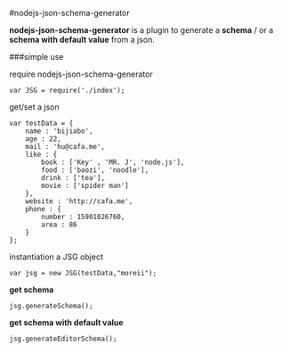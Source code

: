 #nodejs-json-schema-generator

**nodejs-json-schema-generator** is a plugin to generate a **schema** / or a **schema with default value** from a json.

###simple use

require nodejs-json-schema-generator

	var JSG = require('./index');
	
get/set a json

	var testData = {
    	name : 'bijiabo',
	    age : 22,
    	mail : 'hu@cafa.me',
	    like : {
    	    book : ['Key' , 'MR. J', 'node.js'],
        	food : ['baozi', 'noodle'],
	        drink : ['tea'],
    	    movie : ['spider man']
	    },
    	website : 'http://cafa.me',
	    phone : {
    	    number : 15901026760,
        	area : 86
	    }
	};

instantiation a JSG object

	var jsg = new JSG(testData,"moreii");
	
**get schema**
	
	jsg.generateSchema();
	
**get schema with default value**

	jsg.generateEditorSchema();
	
	